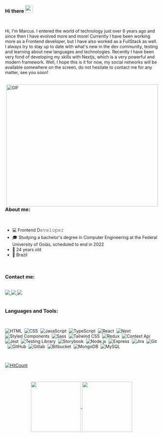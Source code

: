 ### Hi there <img src="https://media.giphy.com/media/hvRJCLFzcasrR4ia7z/giphy.gif" width="25px">

<br />

Hi, I'm Marcus. I entered the world of technology just over 6 years ago and since then I have evolved more and more! Currently I have been working more as a Frontend developer, but I have also worked as a FullStack as well. I always try to stay up to date with what's new in the dev community, testing and learning about new languages ​​and technologies. Recently I have been very fond of developing my skills with Nextjs, which is a very powerful and modern framework. Well, I hope this is it for now, my social networks will be available somewhere on the screen, do not hesitate to contact me for any matter, see you soon!

<br />

 <img align="right" alt="GIF" src="https://github.com/abhisheknaiidu/abhisheknaiidu/blob/master/code.gif?raw=true" width="500" height="400" />

### About me:

<br />

- 💻 Frontend D𝚎𝚟𝚎𝚕𝚘𝚙𝚎𝚛
- 🎓 Studying a bachelor's degree in Computer Engineering at the Federal University of Goiás, scheduled to end in 2022
- 🎉 24 years old
- 📌 Brazil

<br/>

### Contact me:

<br />

<div>
  <a href="https://www.linkedin.com/in/mvmmarcus" alt="Linkedin">
    <img src="https://img.shields.io/badge/-Linkedin-0e76a8?style=flat-square&logo=Linkedin&logoColor=white&logoWidth=30" />
  </a>
  
  <a href="https://www.instagram.com/omarcus_vm/" alt="Instagram">
    <img src="https://img.shields.io/badge/-Instagram-DF0174?style=flat-square&logo=instagram&logoColor=white&logoWidth=30"/>
  </a>
  
  <a href="https://web.facebook.com/profile.php?id=100001884643464" alt="Facebook">
    <img src="https://img.shields.io/badge/-Facebook-3b5998?style=flat-square&logo=facebook&logoColor=white&logoWidth=30"/>
  </a>
</div>

<br/>

### Languages and Tools:

<br />

![HTML](https://img.shields.io/badge/-HTML-05122A?style=flat&logo=HTML5)&nbsp;
![CSS](https://img.shields.io/badge/-CSS-05122A?style=flat&logo=CSS3&logoColor=1572B6)&nbsp;
![JavaScript](https://img.shields.io/badge/-JavaScript-05122A?style=flat&logo=javascript)&nbsp;
![TypeScript](https://img.shields.io/badge/-Typescript-05122A?style=flat&logo=typescript)&nbsp;
![React](https://img.shields.io/badge/-React-05122A?style=flat&logo=react)&nbsp;
![Next](https://img.shields.io/badge/-Next.js-05122A?style=flat&logo=next.js)&nbsp;
![Styled Components](https://img.shields.io/badge/-Styled%20Components-05122A?style=flat&logo=styled-components)&nbsp;
![Sass](https://img.shields.io/badge/-Sass-05122A?style=flat&logo=sass)&nbsp;
![Tailwind CSS](https://img.shields.io/badge/-Tailwind%20CSS-05122A?style=flat&logo=tailwind-css)&nbsp;
![Redux](https://img.shields.io/badge/-Redux-05122A?style=flat&logo=redux)&nbsp;
![Context Api](https://img.shields.io/badge/-Context%20Api-05122A?style=flat&logo=react)&nbsp;
![Jest](https://img.shields.io/badge/-Jest-05122A?style=flat&logo=jest)&nbsp;
![Testing Library](https://img.shields.io/badge/-Testing%20Library-05122A?style=flat&logo=testing-library)&nbsp;
![Storybook](https://img.shields.io/badge/-Storybook-05122A?style=flat&logo=storybook)&nbsp;
![Node.js](https://img.shields.io/badge/-Node.js-05122A?style=flat&logo=node.js)&nbsp;
![Express](https://img.shields.io/badge/-Express-05122A?style=flat&logo=express)&nbsp;
![Jira](https://img.shields.io/badge/-Jira-05122A?style=flat&logo=jira)&nbsp;
![Git](https://img.shields.io/badge/-Git-05122A?style=flat&logo=git)&nbsp;
![GitHub](https://img.shields.io/badge/-GitHub-05122A?style=flat&logo=github)&nbsp;
![Gitlab](https://img.shields.io/badge/-Gitlab-05122A?style=flat&logo=gitlab)&nbsp;
![Bitbucket](https://img.shields.io/badge/-Bitbucket-05122A?style=flat&logo=bitbucket)&nbsp;
![MongoDB](https://img.shields.io/badge/-MongoDB-05122A?style=flat&logo=mongodb)&nbsp;
![MySQL](https://img.shields.io/badge/-MySQL-05122A?style=flat&logo=mysql)&nbsp;

<br />

[![HitCount](http://hits.dwyl.com/mvmmarcus/mvmmarcus.svg)](http://hits.dwyl.com/mvmmarcus/mvmmarcus)

<br/>

<p align="center">
  <a href="https://github.com/anuraghazra/github-readme-stats">
    <img
      align="center"
      height="165"
      src="https://github-readme-stats.vercel.app/api?username=mvmmarcus&count_private=true&show_icons=true&custom_title=Github%20Status&hide=issues&theme=radical"
    />
  </a>
   <a href="https://github.com/anuraghazra/github-readme-stats">
    <img
      align="center"
      height="165"
      src="https://github-readme-stats.vercel.app/api/top-langs/?username=mvmmarcus&langs_count=8&layout=compact&theme=radical"
    />
  </a>
</p>
